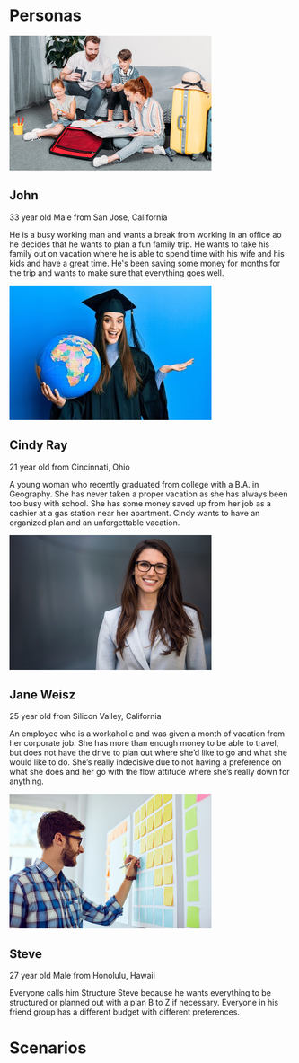 # Personas

![A photo of John, Persona 1](240_F_176507866_yBS7YgVWIKDP2JgNsQfZaBpFuSkDiICX.jpg)

## John

33 year old Male from San Jose, California

He is a busy working man and wants a break from working in an office ao he decides that he wants to plan a fun family trip. He wants to take his family out on vacation where he is able to spend time with his wife and his kids and have a great time. He's been saving some money for months for the trip and wants to make sure that everything goes well.

![A photo of Cindy, Persona 2](240_F_435116287_9UyOk89BLk4Y3zGmmsQ70gQPKpBdQLxP.jpg
)

## Cindy Ray

21 year old from Cincinnati, Ohio

A young woman who recently graduated from college with a B.A. in Geography. She has never taken a proper vacation as she has always been too busy with school. She has some money saved up from her job as a cashier at a gas station near her apartment. Cindy wants to have an organized plan and an unforgettable vacation.

![A photo of Jane, Persona 3](240_F_212528953_fw6OrqAfZq9ii4Qbxxa9fBjxhh5eiAcD.jpg)

## Jane Weisz

25 year old from Silicon Valley, California

An employee who is a workaholic and was given a month of vacation from her corporate job. She has more than enough money to be able to travel, but does not have the drive to plan out where she’d like to go and what she would like to do. She’s really indecisive due to not having a preference on what she does and her go with the flow attitude where she’s really down for anything.

![A photo of Steve, Persona 4](240_F_167651004_jysoGdijTPxl45zsbblF3nj5ANI3ziHY.jpg)

## Steve

27 year old Male from Honolulu, Hawaii

Everyone calls him Structure Steve because he wants everything to be structured or planned out with a plan B to Z if necessary. Everyone in his friend group has a different budget with different preferences.


# Scenarios

